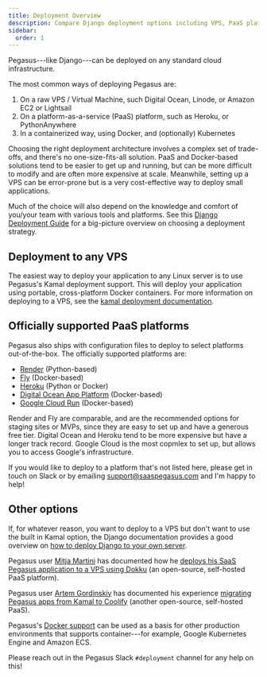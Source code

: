 ```yaml
---
title: Deployment Overview
description: Compare Django deployment options including VPS, PaaS platforms like Heroku and Render, Docker containers, and Kubernetes for SaaS applications.
sidebar:
  order: 1
---
```


Pegasus---like Django---can be deployed on any standard cloud infrastructure.

The most common ways of deploying Pegasus are:

1. On a raw VPS / Virtual Machine, such Digital Ocean, Linode, or Amazon EC2 or Lightsail
2. On a platform-as-a-service (PaaS) platform, such as Heroku, or PythonAnywhere
3. In a containerized way, using Docker, and (optionally) Kubernetes

Choosing the right deployment architecture involves a complex set of trade-offs, and there's no one-size-fits-all solution.
PaaS and Docker-based solutions tend to be easier to get up and running, but can be more difficult to modify
and are often more expensive at scale.
Meanwhile, setting up a VPS can be error-prone but is a very cost-effective way to deploy small applications.

Much of the choice will also depend on the knowledge and comfort of you/your team with various tools and platforms.
See this [Django Deployment Guide](https://www.saaspegasus.com/guides/django-deployment/) for a big-picture
overview on choosing a deployment strategy.

## Deployment to any VPS

The easiest way to deploy your application to any Linux server is to use Pegasus's Kamal deployment support.
This will deploy your application using portable, cross-platform Docker containers.
For more information on deploying to a VPS, see the [kamal deployment documentation](/deployment/kamal).

## Officially supported PaaS platforms

Pegasus also ships with configuration files to deploy to select platforms out-of-the-box.
The officially supported platforms are:

- [Render](/deployment/render) (Python-based)
- [Fly](/deployment/fly) (Docker-based)
- [Heroku](/deployment/heroku) (Python or Docker)
- [Digital Ocean App Platform](/deployment/digital-ocean) (Docker-based)
- [Google Cloud Run](/deployment/google-cloud) (Docker-based)

Render and Fly are comparable, and are the recommended options for staging sites or MVPs,
since they are easy to set up and have a generous free tier.
Digital Ocean and Heroku tend to be more expensive but have a longer track record.
Google Cloud is the most copmlex to set up, but allows you to access Google's infrastructure.

If you would like to deploy to a platform that's not listed here, please get in touch on Slack or by emailing
support@saaspegasus.com and I'm happy to help!

## Other options

If, for whatever reason, you want to deploy to a VPS but  don't want to use the built in Kamal option,
the Django documentation provides a good overview on [how to deploy Django to your own server](https://docs.djangoproject.com/en/stable/howto/deployment/).

Pegasus user [Mitja Martini](https://mitjamartini.com/) has documented how he [deploys his SaaS Pegasus
application to a VPS using Dokku](https://mitjamartini.com/blog/2024/09/22/deploying-django-on-dokku/) (an
open-source, self-hosted PaaS platform).

Pegasus user [Artem Gordinskiy](https://artem.cool/) has documented his experience
[migrating Pegasus apps from Kamal to Coolify](https://artem.cool/blog/coolify-django/) (another open-source, self-hosted PaaS).

Pegasus's [Docker support](/docker) can be used as a basis for other production environments
that supports container---for example, Google Kubernetes Engine and Amazon ECS.

Please reach out in the Pegasus Slack `#deployment` channel for any help on this!
